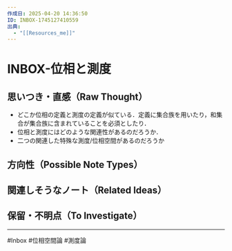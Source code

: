 ```yaml
---
作成日: 2025-04-20 14:36:50
ID: INBOX-1745127410559
出典:
  - "[[Resources_me]]"
---
```


# INBOX-位相と測度

## 思いつき・直感（Raw Thought）

- どこか位相の定義と測度の定義が似ている．定義に集合族を用いたり，和集合が集合族に含まれていることを必須としたり．
- 位相と測度にはどのような関連性があるのだろうか．
- 二つの関連した特殊な測度/位相空間があるのだろうか
## 方向性（Possible Note Types）



## 関連しそうなノート（Related Ideas）



## 保留・不明点（To Investigate）



---
#Inbox #位相空間論 #測度論 